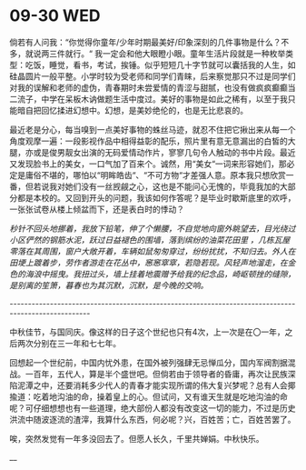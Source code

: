 # 09-30 WED

倘若有人问我：“你觉得你童年/少年时期最美好/印象深刻的几件事物是什么？不多，就说两三件就行。“ 我一定会和他大眼瞪小眼。童年生活片段就是一种枚举类型：吃饭，睡觉，看书，考试，挨锤。似乎短短几十字节就可以囊括我的人生，如硅晶圆片一般平整。小学时较为受老师和同学们青睐，后来察觉那只不过是同学们对我的误解和老师的虚伪，青春期时未尝爱情的青涩与甜腻，也没有做疯疯癫癫当二流子，中学在呆板木讷做题生活中度过。美好的事物是如此之稀有，以至于我只能暗自把回忆揉进幻想中。幻想，是美妙绝伦的，也是无比悲哀的。

最近老是分心，每当嗅到一点美好事物的蛛丝马迹，就忍不住把它揪出来从每一个角度观摩一遍：一段影视作品中相得益彰的配乐，照片里有意无意漏出的白皙的大腿，亦或是俊男靓女出演的无码爱情动作片，寥寥几句令人触动的书中片段。最近又发现脸书上的美女，一口气加了百来个。诚然，用“美女“一词来形容她们，那必定是庸俗不堪的，哪怕以“明眸皓齿“、“不可方物“才差强人意。原本我只想欣赏一番，但若说我对她们没有一丝觊觎之心，这也是不能问心无愧的，毕竟我加的大部分都是本校的。又回到开头的问题，我该如何作答呢？是毕业时歇斯底里的欢呼，一张张试卷从楼上倾盆而下，还是表白时的悸动？

_秒针不回头地挪着，我放下铅笔，伸了个懒腰，不自觉地向窗外眺望去，目光绕过小区俨然的钢筋水泥，跃过日益褪色的围墙，落到缤纷的油菜花田里 ，几栋瓦屋零落在其周围，窗户大敞开着，车辆如鼠匆匆穿过，纷纷扰扰，不知归去。外人在田埂上踱着步，劳作者游走在花丛中，窸窸窣窣，若隐若现。风轻声地溜走，在金色的海浪中摇曳。我扭过头，墙上挂着地震赠予给我的纪念品，崎岖顿挫的缝隙，是别离的笙箫，暮春也为其沉默，沉默，是今晚的交响。_

_----------------------------------------------------------------------------------------------------_

中秋佳节，与国同庆。像这样的日子这个世纪也只有4次，上一次是在〇一年，之后两次分别在三一年和七七年。

回想起一个世纪前，中国内忧外患，在国外被列强肆无忌惮瓜分，国内军阀割据混战。一百年，五代人，算是半个盛世吧。但倘若由于领导者的昏庸，再次让民族深陷泥潭之中，还要消耗多少代人的青春才能实现所谓的伟大复兴梦呢？总有人会揶揄道：吃着地沟油的命，操着皇上的心。但试问，又有谁天生就是吃地沟油的命呢？可仔细想想也有一些道理，绝大部份人都没有改变这一切的能力，不过是历史洪流中随波逐流的渣滓，我算什么东西，何必呢？兴，百姓苦；亡，百姓苦罢了。

唉，突然发觉有一年多没回去了。但愿人长久，千里共婵娟。中秋快乐。



\_\_

